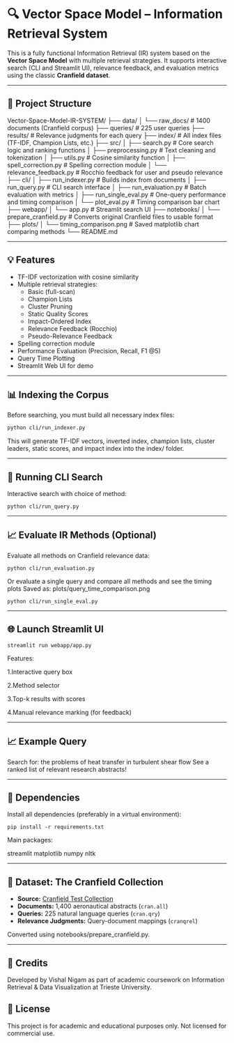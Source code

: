 # 🔍 Vector Space Model – Information Retrieval System

This is a fully functional Information Retrieval (IR) system based on the **Vector Space Model** with multiple retrieval strategies. It supports interactive search (CLI and Streamlit UI), relevance feedback, and evaluation metrics using the classic **Cranfield dataset**.

---

## 📂 Project Structure

Vector-Space-Model-IR-SYSTEM/
├── data/
│ └── raw_docs/ # 1400 documents (Cranfield corpus)
├── queries/ # 225 user queries
├── results/ # Relevance judgments for each query
├── index/ # All index files (TF-IDF, Champion Lists, etc.)
├── src/
│ ├── search.py # Core search logic and ranking functions
│ ├── preprocessing.py # Text cleaning and tokenization
│ ├── utils.py # Cosine similarity function
│ ├── spell_correction.py # Spelling correction module
│ └── relevance_feedback.py # Rocchio feedback for user and pseudo relevance
├── cli/
│ ├── run_indexer.py # Builds index from documents
│ ├── run_query.py # CLI search interface
│ ├── run_evaluation.py # Batch evaluation with metrics
│ ├── run_single_eval.py # One-query performance and timing comparison
│ └── plot_eval.py # Timing comparison bar chart
├── webapp/
│ └── app.py # Streamlit search UI
├── notebooks/
│ └── prepare_cranfield.py # Converts original Cranfield files to usable format
├── plots/
│ └── timing_comparison.png # Saved matplotlib chart comparing methods
└── README.md


---

## 💡 Features

- TF-IDF vectorization with cosine similarity
- Multiple retrieval strategies:
  - Basic (full-scan)
  - Champion Lists
  - Cluster Pruning
  - Static Quality Scores
  - Impact-Ordered Index
  - Relevance Feedback (Rocchio)
  - Pseudo-Relevance Feedback
- Spelling correction module
- Performance Evaluation (Precision, Recall, F1 @5)
- Query Time Plotting
- Streamlit Web UI for demo

---

## 📊 Indexing the Corpus

Before searching, you must build all necessary index files:

```bash
python cli/run_indexer.py
```
This will generate TF-IDF vectors, inverted index, champion lists, cluster leaders, static scores, and impact index into the index/ folder.

---

## 🔎 Running CLI Search
Interactive search with choice of method:
```
python cli/run_query.py
```
---

## 📈 Evaluate IR Methods (Optional)
Evaluate all methods on Cranfield relevance data:

```
python cli/run_evaluation.py
```
Or evaluate a single query and compare all methods and see the timing plots
Saved as: plots/query_time_comparison.png

```
python cli/run_single_eval.py
```
---

## 🌐 Launch Streamlit UI

```
streamlit run webapp/app.py
```

Features:

1.Interactive query box

2.Method selector

3.Top-k results with scores

4.Manual relevance marking (for feedback)

---

## 📈 Example Query

Search for: the problems of heat transfer in turbulent shear flow 
See a ranked list of relevant research abstracts!

---

## 🧰 Dependencies
Install all dependencies (preferably in a virtual environment):

```
pip install -r requirements.txt
```

Main packages:

streamlit
matplotlib
numpy
nltk

---

## 📂 Dataset: The Cranfield Collection

* **Source:** [Cranfield Test Collection](http://ir.dcs.gla.ac.uk/resources/test_collections/cran/)
* **Documents:** 1,400 aeronautical abstracts (`cran.all`)
* **Queries:** 225 natural language queries (`cran.qry`)
* **Relevance Judgments:** Query-document mappings (`cranqrel`)

Converted using notebooks/prepare_cranfield.py.

---

## 📌 Credits
Developed by Vishal Nigam as part of academic coursework on Information Retrieval & Data Visualization at Trieste University.

## 📃 License
This project is for academic and educational purposes only. Not licensed for commercial use.






